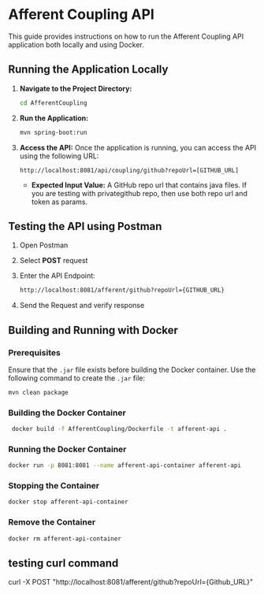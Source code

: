 # Afferent Coupling API

This guide provides instructions on how to run the Afferent Coupling API application both locally and using Docker.

## Running the Application Locally

1. **Navigate to the Project Directory:**
   ```bash
   cd AfferentCoupling
   ```

2. **Run the Application:**

   ```bash
   mvn spring-boot:run
   ```

3. **Access the API:**
   Once the application is running, you can access the API using the following URL:
   ```
   http://localhost:8081/api/coupling/github?repoUrl=[GITHUB_URL]
   ```
   - **Expected Input Value:** A GitHub repo url that contains java files. If you are testing with privategithub repo, then use both repo url and token as params.


## Testing the API using Postman

1. Open Postman

2. Select **POST** request

3. Enter the API Endpoint:
    ```bash
    http://localhost:8081/afferent/github?repoUrl={GITHUB_URL}
    ```
4. Send the Request and verify response


## Building and Running with Docker

### Prerequisites
Ensure that the `.jar` file exists before building the Docker container. Use the following command to create the `.jar` file:
```bash
mvn clean package
```

 ### Building the Docker Container
 ```bash
  docker build -f AfferentCoupling/Dockerfile -t afferent-api .
 ```
 
 ### Running the Docker Container
 ```bash
 docker run -p 8081:8081 --name afferent-api-container afferent-api
 ```

### Stopping the Container
```bash
docker stop afferent-api-container
```
### Remove the Container
```bash
docker rm afferent-api-container
```

## testing curl command 
curl -X POST "http://localhost:8081/afferent/github?repoUrl={Github_URL}"


